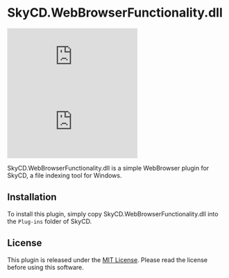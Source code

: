 # SkyCD.WebBrowserFunctionality.dll

[![Latest release](https://img.shields.io/github/v/release/SkyCD/SkyCD.WebBrowserFunctionality.dll)](https://github.com/SkyCD/SkyCD.WebBrowserFunctionality.dll/releases/latest)
[![License](https://img.shields.io/github/license/SkyCD/SkyCD.WebBrowserFunctionality.dll)](https://github.com/SkyCD/SkyCD.WebBrowserFunctionality.dll/blob/main/LICENSE)

SkyCD.WebBrowserFunctionality.dll is a simple WebBrowser plugin for SkyCD, a file indexing tool for Windows.

## Installation

To install this plugin, simply copy SkyCD.WebBrowserFunctionality.dll into the `Plug-ins` folder of SkyCD.

## License

This plugin is released under the [MIT License](https://github.com/SkyCD/SkyCD.WebBrowserFunctionality.dll/blob/main/LICENSE). Please read the license before using this software.
